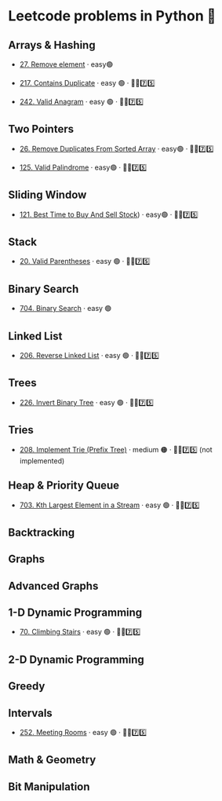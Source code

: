 # Leetcode problems in Python 🐍

## Arrays & Hashing <!-- -------------------------Arrays & Hashing Section-----------------------------  -->

- [27. Remove element](https://github.com/flenhu/leetcode/blob/main/Python/easy/27_removeElement.ipynb) · easy🟢  

- [217. Contains Duplicate](https://github.com/flenhu/leetcode/blob/main/Python/easy/217_containsDuplicate.ipynb) · easy 🟢 · 🧑‍🦯7️⃣5️⃣ 

- [242. Valid Anagram](https://github.com/flenhu/leetcode/blob/main/Python/easy/242_validAnagram.ipynb) · easy 🟢 · 🧑‍🦯7️⃣5️⃣ 

## Two Pointers <!-- -----------------------------Two Pointers Section---------------------------------  -->

- [26. Remove Duplicates From Sorted Array](https://github.com/flenhu/leetcode/blob/main/Python/easy/26_removeDuplicatesFromSortedArray.ipynb) · easy🟢 · 🧑‍🦯7️⃣5️⃣ 

- [125. Valid Palindrome](https://github.com/flenhu/leetcode/blob/main/Python/easy/125_ValidPalindrome.ipynb) · easy🟢 · 🧑‍🦯7️⃣5️⃣ 

## Sliding Window <!-- --------------------------------------------Section---------------------------------  -->

- [121. Best Time to Buy And Sell Stock](https://github.com/flenhu/leetcode/blob/main/Python/easy/121_BestTimetoBuyAndSellStock.ipynb)) · easy🟢 · 🧑‍🦯7️⃣5️⃣ 

## Stack <!-- ----------------------------------------Stack Section---------------------------------  -->

- [20. Valid Parentheses](https://github.com/flenhu/leetcode/blob/main/Python/easy/20_ValidParentheses.ipynb) · easy 🟢  · 🧑‍🦯7️⃣5️⃣ 

## Binary Search <!-- -----------------------------------Binary Search Section--------------------------  -->

- [704. Binary Search](https://github.com/flenhu/leetcode/blob/main/Python/easy/704_BinarySearch.ipynb) · easy 🟢

## Linked List <!-- --------------------------------------------Section---------------------------------  -->
- [206. Reverse Linked List](https://github.com/flenhu/leetcode/blob/main/Python/easy/206_ReverseLinkedList.ipynb) · easy 🟢 · 🧑‍🦯7️⃣5️⃣ 

## Trees <!-- --------------------------------------------Section---------------------------------  -->
- [226. Invert Binary Tree](https://github.com/flenhu/leetcode/blob/main/Python/easy/226_InvertBinaryTree.ipynb) · easy 🟢 · 🧑‍🦯7️⃣5️⃣ 

## Tries <!-- ------------------------------------------ Tries Section---------------------------------  -->
- [208. Implement Trie (Prefix Tree)](https://github.com/flenhu/leetcode) · medium 🟠 · 🧑‍🦯7️⃣5️⃣ (not implemented)

## Heap & Priority Queue <!-- --------------------Heap & Priority Queue Section-------------------------  -->
- [703. Kth Largest Element in a Stream](https://github.com/flenhu/leetcode/blob/main/Python/easy/703_KthLargestElementinaStream.ipynb) · easy 🟢 · 🧑‍🦯7️⃣5️⃣ 

## Backtracking <!-- --------------------------------Section---------------------------------  -->

## Graphs <!-- --------------------------------------------Section---------------------------------  -->

## Advanced Graphs <!-- --------------------------------------------Section---------------------------------  -->

## 1-D Dynamic Programming <!-- -------------------------------Section---------------------------------  -->
- [70. Climbing Stairs](https://github.com/flenhu/leetcode/blob/main/Python/easy/70_ClimbingStairs.ipynb) · easy 🟢 · 🧑‍🦯7️⃣5️⃣ 




## 2-D Dynamic Programming <!-- --------------------------------------------Section---------------------------------  -->

## Greedy <!-- --------------------------------------------Section---------------------------------  -->

## Intervals <!-- --------------------------------------------Section---------------------------------  -->

- [252. Meeting Rooms](https://github.com/flenhu/leetcode/blob/main/Python/easy/252_MeetingRooms.ipynb) · easy 🟢 · 🧑‍🦯7️⃣5️⃣

## Math & Geometry <!-- --------------------------------------------Section---------------------------------  -->

## Bit Manipulation <!-- --------------------------------------------Section---------------------------------  -->

